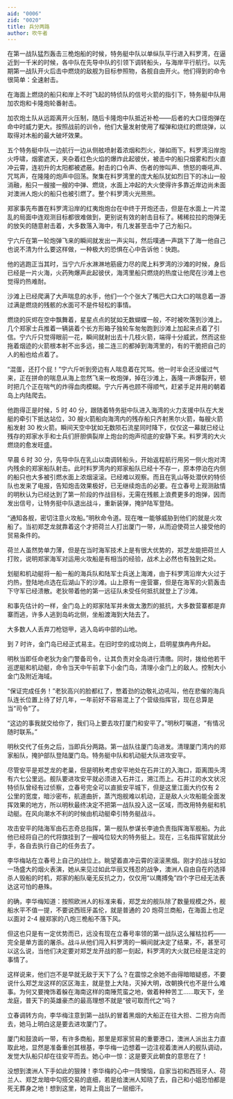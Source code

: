 ```yaml
---
aid: "0006"
zid: "0020"
title: 兵分两路
author: 吹牛者
---
```


在第一战队猛烈轰击三桅炮船的时候，特务艇中队以单纵队平行进入料罗湾，在逼近到一千米的时候，各中队在先导中队的引领下调转船头，与海岸平行航行。以先期第一战队开火后击中燃烧的敌舰为目标参照物，各舰自由开火。他们得到的命令很简单：全速射击。

在海面上燃烧的船只和岸上不时飞起的特侦队的信号火箭的指引下，特务艇中队用加农炮和卡隆炮轮番射击。

加农炮土队从远距离开火压制，随后卡隆炮中队抵近补枪——后者的大口径炮弹在命中时威力更大。按照战前的训令，他们大量发射使用了榴弹和烧红的燃烧弹，以取得对木船的最大破坏效果。

五个特务艇中队一边航行一边从侧舷喷射着浓烟和烈火，弹如雨下。料罗湾沿岸炮火呼啸，烟雾遮天，夹杂着红色火焰的爆炸此起彼伏，被击中的船只烟雾和烈火直冲云霄，连初升的太阳都被遮蔽。射击的口令声、伤者的惨叫声、愤怒的嘶吼声、咒骂声，在隆隆的炮声中回荡。聚集在料罗湾里的庞大船队犹如烈日下的冰山一般消融，船只一艘接一艘的中弹、燃烧，水面上冲起的大火使得许多靠近岸边尚未面对澳洲人炮火的船只也被引燃了。整个料罗湾火光熊熊。

郑家事先布置在料罗湾沿岸的红夷炮炮台在中终于开炮还击，但是在水面上一片混乱的局面中连观测目标都很难做到，更别说有效的射击目标了。稀稀拉拉的炮弹无的放矢的随意射击着，大多数落入海中，有几发甚至击中了己方船只。

宁六斤在第一轮炮弹飞来的瞬间就发出一声尖叫，然后噗通一声跳下了海一他自己也说不清为什么要这样做，一种极大的恐惧在心中告诉他：快跑。

他的逃跑正当其时，当宁六斤水淋淋地筋疲力尽的爬上料罗湾的沙滩的时候，身后已经是一片火海，火药殉爆声此起彼伏，海湾里船只燃烧的热度让他爬在沙滩上也觉得灼热难耐。

沙滩上已经爬满了大声喘息的水手，他们一个个张大了嘴巴大口大口的喘息着一游过满是燃烧的残骸的水面可不是件轻松的事情。

燃烧的灰烬在空中飘舞着，星星点点的犹如无数蝴蝶一般，不时被吹落到沙滩上。几个郑家士兵推着一辆装着个长方形箱子独轮车匆匆跑到沙滩上加起来点着了引信。宁六斤只觉得眼前一花，瞬间就射出去十几枝火箭，端得十分威武，然而这些拖着烟迹的火箭根本射不出多远，接二连三的都掉到海湾里的，有的干脆把自己的人的船也给点着了。

“混蛋，还打个屁！”宁六斤听到旁边有人喘息着在咒骂。他一时半会还没缓过气来，正在拼命的喘息从海上忽然飞来一枚炮弹，掉在沙滩上，轰隆一声爆裂开，顿时把几个正在喘气的炸得血肉模糊。宁六斤再也顾不得顺气，赶紧手足并用的朝着岛上内陆爬去。

他跑得正是时候，5 时 40 分，跟随着特务挺中队进入海湾的火力支援中队在大发艇的牵引下抵达站位，30 艘火箭船向海湾内的残存船只齐射黑尔火箭，每艘火箭船发射 30 枚火箭。瞬间天空中犹如无数陨石流星同时降下，仅仅这一幕就已经让残存的郑家水手和士兵们肝胆俱裂岸上炮台的炮声彻底的安静下来。料罗湾的大火燃烧的愈发旺盛。

早晨 6 时 30 分，先导中队在乳山以南调转船头，开始返程航行用另一侧火炮对湾内残余的郑家船队射击。此时料罗湾内的郑家船队已经十不存一，原本停泊在内侧的船只也大多被引燃水面上浓烟滚滚。已经难以观察。而且在乳山等处潜伏的特侦队也发来了电报，告知炮击效果极好，已无继续炮击的必要。在立春号上观测敌情的明秋认为已经达到了第一阶段的作战目标，无需在残骸上浪费更多的炮弹，因而发出信号，让特务挺中队退出战斗，重新装弹，掩护陆军登陆。

“通知各舰，密切注意火攻船。”明秋命令道。现在唯一能够威胁到他们的就是火攻船了。当初郑芝龙就靠着这个才把荷兰人打出厦门一带，从而迫使荷兰人接受他的贸易条件的。

荷兰人虽然势单力薄，但是在当时海军技术上是有很大优势的，郑芝龙能把荷兰人打败，说明郑家海军对运用火攻船是有相当的经验，战术上必然也有独到之处。

划艇和机动艇将一船一船的海兵队和陆军士兵送上海滩，由于科罗湾沿岸大火过于灼热，登陆地点选在后湖山下的沙滩。山上原有一座营寨，但是在海军的火箭轰击下守军已经溃散。老狄带着他的第一远征队未受任何抵抗就登上了沙滩。

和事先估计的一样，金门岛上的郑家陆军并未做太激烈的抵抗，大多数营寨都是弃寨而逃，许多人逃到岛屿北侧，坐船渡海到大陆去了。

大多数人人丢弃刀枪铠甲，逃入岛屿中部的山地。

到 7 时许，金门岛已经正式易主。在旧时空的成功岗上，启明星旗冉冉升起。

明秋当即任命老狄为金门警备司令，让其负责对全岛进行清缴。同时，拨给他若干巡逻艇和机动艇，命令当天中午前拿下小金门岛，清理小金门上的敌人。控制大小金门及附近海域。

“保证完成任务！”老狄高兴的脸都红了，憋着劲的边敬礼边吼叫，他在悲催的海兵队连长位置上待了好几年，一年前好不容易混上了个营级指挥官，现在总算是当“司令”了。

“这边的事我就交给你了，我们马上要去攻打厦门和安平了。”明秋叮嘱道，“有情况随时联系。”

明秋交代了任务之后，当即兵分两路。第一战队往厦门岛进发。清理厦门湾内的郑家船队，掩护部队登陆厦门岛。特务艇中队和机动艇大队进攻安平。

尽管安平是郑芝龙的老巢，但是明秋考虑安平地处在石井江的入海口，距离围头湾有六七公里远。舰队要进攻安平就必须进入石井江，溯江而上。石井江的水文状况特侦队曾经有过侦察，立春号完全可以直抵安平城下，但是这里江面大约仅有 2 公里的宽度，暗沙密布，航道曲折，蒸汽炮舰难以机动，正是敌人火攻船能全面发挥效果的地方，所以明秋最终决定不把第一战队投入这一区域，而改用特务艇和机动艇。在风向潮水不利的时候由机动艇牵引特务艇战斗。

攻击安平的陆海军由石志奇总指挥，第一舰队参谋长李迪负责指挥海军舰船。为此他已经将自己的代将旗挂到了一艘吨位较大的特务挺上。现在，三名指挥官就此分手，各自去执行自己的任务去了。

李华梅站在立春号上自己的战位上。眺望着直冲云霄的滚滚黑烟。刚才的战斗犹如一场盛大的烟火表演，她从来见过如此华丽又残忍的战争，澳洲人自由自在的选择杀人毁船的时机，郑家的船队毫无反抗之力，仅仅用“以鹰搏兔”四个字已经无法表达这可怕的悬殊。

的确，李华梅知道：按照欧洲人的标准来看，郑芝龙的舰队除了数量规模之外，舰船水平不值一提，不要说西班牙盖伦，就是普通的 20 炮荷兰商船，在海面上也足以面对 2-4 艘郑家的八炮三桅船不落下风。

但这也只是有一定优势而已，远没有现在立春号率领的第一战队这么摧枯拉朽——完全是单方面的屠杀。战斗从他们闯入料罗湾的一瞬间就决定了结果，不，甚至可以这么说，当他们决定要对郑芝龙开战的那一刻起，料罗湾的大火就已经是注定的事情了。

这样说来，他们岂不是早就无敌于天下了么？在震惊之余她不由得暗暗疑惑，不要说什么郑芝龙这样的区区海主，就是登上大陆，灭掉大明，改朝换代也不是什么难事。为何又要掩饰着躲在海南这样的南陲荒蛮之地，做着种种苦工……取天下，坐龙庭，普天下的英雄豪杰的最高理想不就是“彼可取而代之”吗？

立春调转方向，李华梅注意到第一战队的冒着黑烟的大船正在往大担、二担方向而去，她马上明白这是要去进攻厦门了。

厦门和鼓浪屿一带，有许多商船，那里是郑家贸易的重要港口，澳洲人派出主力直取此地，显然是准备重创其根基，李华梅一边想着一边注视着澳洲人的舰队调动，发觉大队船只却在往安平而去。她心中一惊：这是要灭此朝食的意思在了！

没想到澳洲人下手如此的狠辣！李华梅的心中一阵懊恼，自家当初和西班牙人、荷兰人、郑芝龙暗中勾搭交易的底细，若是给澳洲人知晓了去，自己和小姐恐怕都是死无葬身之地！想到这里，她背上竟出了一层细汗。
